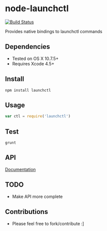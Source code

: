 # node-launchctl

[![Build Status](https://travis-ci.org/evanlucas/node-launchctl.png?branch=master)](https://travis-ci.org/evanlucas/node-launchctl)

Provides native bindings to launchctl commands

## Dependencies

- Tested on OS X 10.7.5+
- Requires Xcode 4.5+

## Install

    npm install launchctl

## Usage

```js
var ctl = require('launchctl')
```

## Test

    grunt

## API

 [Documentation](http://evanlucas.github.io/node-launchctl)

## TODO

- Make API more complete

## Contributions

- Please feel free to fork/contribute :]

